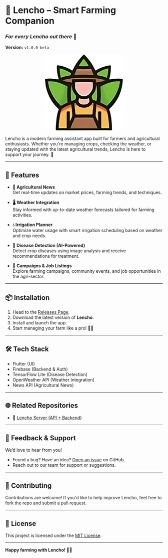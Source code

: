 # 🚜 Lencho – Smart Farming Companion  
### *For every Lencho out there* 🌾  
**Version:** `v1.0.0-beta`

<p align="center">
  <img src="assets/images/logo_display.png" alt="Lencho Logo" width="250"/>
</p>

Lencho is a modern farming assistant app built for farmers and agricultural enthusiasts. Whether you're managing crops, checking the weather, or staying updated with the latest agricultural trends, Lencho is here to support your journey. 🌾

---

## 🌟 Features

- **📰 Agricultural News**  
  Get real-time updates on market prices, farming trends, and techniques.

- **🌡️ Weather Integration**  
  Stay informed with up-to-date weather forecasts tailored for farming activities.

- **💧 Irrigation Planner**  
  Optimize water usage with smart irrigation scheduling based on weather and crop needs.

- **🦠 Disease Detection (AI-Powered)**  
  Detect crop diseases using image analysis and receive recommendations for treatment.

- **📢 Campaigns & Job Listings**  
  Explore farming campaigns, community events, and job opportunities in the agri-sector.

---

## 📦 Installation

1. Head to the [Releases Page](https://github.com/orange-carpet-org/lencho/releases).
2. Download the latest version of **Lencho**.
3. Install and launch the app.
4. Start managing your farm like a pro! 🚜🌱

---

## 🛠 Tech Stack

- Flutter (UI)
- Firebase (Backend & Auth)
- TensorFlow Lite (Disease Detection)
- OpenWeather API (Weather Integration)
- News API (Agricultural News)

---

## 🌐 Related Repositories

- 🔌 [Lencho Server (API + Backend)](https://github.com/orange-carpet-org/lencho-server)

---

## 💬 Feedback & Support

We’d love to hear from you!  
- Found a bug? Have an idea? [Open an issue](https://github.com/orange-carpet-org/lencho/issues) on GitHub.  
- Reach out to our team for support or suggestions.

---

## 🙌 Contributing

Contributions are welcome! If you'd like to help improve Lencho, feel free to fork the repo and submit a pull request.

---

## 📄 License

This project is licensed under the [MIT License](LICENSE).

---

**Happy farming with Lencho! 🌾🚜**


